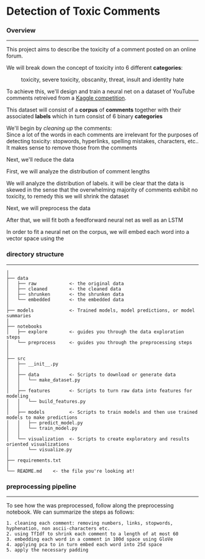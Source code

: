 # Detection of Toxic Comments

### Overview
------------

This project aims to describe the toxicity of a comment posted on an online forum.

We will break down the concept of toxicity into 6 different __categories__:

<center>
toxicity, severe toxicity, obscanity, threat, insult and identity hate
</center>


To achieve this, we'll design and train a neural net on a dataset of YouTube comments retreived from a [Kaggle competition](https://www.kaggle.com/c/jigsaw-toxic-comment-classification-challenge/data).  

This dataset will consist of a __corpus__ of  __comments__ together with their associated __labels__ which in turn consist of 6 binary  __categories__

We'll begin by _cleaning up_ the comments:  
Since a lot of the words in each comments are irrelevant for the purposes of detecting toxicity: stopwords, hyperlinks, spelling mistakes, characters, etc.. It makes sense to remove those from the comments

Next, we'll reduce the data

First, we will analyze the distribution of comment lengths 

We will analyze the distribution of labels. it will be clear that the data is skewed in the sense that the overwhelming majority of comments exhibit no toxicity, to remedy this we will shrink the dataset


Next, we will preprocess the data

After that, we will fit both a feedforward neural net as well as an LSTM

In order to fit a neural net on the corpus, we will embed each word into a vector space using the 


### directory structure
------------


```
│
├── data
│   ├── raw            <- the original data
│   ├── cleaned        <- the cleaned data
│   ├── shrunken       <- the shrunken data
│   └── embedded       <- the embedded data
│
├── models             <- Trained models, model predictions, or model summaries
│
├── notebooks
│   ├── explore        <- guides you through the data exploration steps 
│   └── preprocess     <- guides you through the preprocessing steps   
│
│
├── src 
│   ├── __init__.py
│   │
│   ├── data           <- Scripts to download or generate data
│   │   └── make_dataset.py
│   │
│   ├── features       <- Scripts to turn raw data into features for modeling
│   │   └── build_features.py
│   │
│   ├── models         <- Scripts to train models and then use trained models to make predictions                 
│   │   ├── predict_model.py
│   │   └── train_model.py
│   │
│   └── visualization  <- Scripts to create exploratory and results oriented visualizations
│       └── visualize.py
│
├── requirements.txt
│   
└── README.md    <- the file you're looking at!          
```


### preprocessing pipeline
------------
To see how the was preprocessed, follow along the preprocessing notebook. We can summarize the steps as follows:

```
1. cleaning each comment: removing numbers, links, stopwords, hyphenation, non ascii-characters etc.  
2. using TfIdf to shrink each comment to a length of at most 60
3. embedding each word in a comment in 100d space using GloVe
4. applying pca to in turn embed each word into 25d space
5. apply the necessary padding
```


